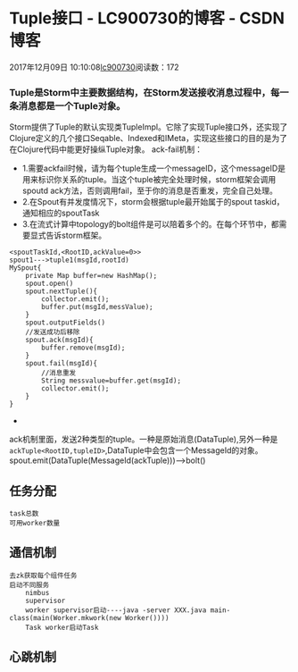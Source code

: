 # Tuple接口 - LC900730的博客 - CSDN博客
2017年12月09日 10:10:08[lc900730](https://me.csdn.net/LC900730)阅读数：172
### Tuple是Storm中主要数据结构，在Storm发送接收消息过程中，每一条消息都是一个Tuple对象。
Storm提供了Tuple的默认实现类TupleImpl。它除了实现Tuple接口外，还实现了Clojure定义的几个接口Seqable、Indexed和IMeta，实现这些接口的目的是为了在Clojure代码中能更好操纵Tuple对象。
ack-fail机制： 
* 1.需要ackfail时候，请为每个tuple生成一个messageID，这个messageID是用来标识你关系的tuple。当这个tuple被完全处理时候，storm框架会调用spoutd ack方法，否则调用fail，至于你的消息是否重发，完全自己处理。 
* 2.在Spout有并发度情况下，storm会根据tuple最开始属于的spout taskid，通知相应的spoutTask 
* 3.在流式计算中topology的bolt组件是可以陪着多个的。在每个环节中，都需要显式告诉storm框架。
```
<spoutTaskId,<RootID,ackValue=0>>
spout1--->tuple1(msgId,rootId)
MySpout{
    private Map buffer=new HashMap();
    spout.open()
    spout.nextTuple(){
        collector.emit();
        buffer.put(msgId,messValue);
    }
    spout.outputFields()
    //发送成功后移除
    spout.ack(msgId){
        buffer.remove(msgId);
    }
    spout.fail(msgId){
        //消息重发
        String messvalue=buffer.get(msgId);
        collector.emit();
    }
}
```
- 
ack机制里面，发送2种类型的tuple。一种是原始消息(DataTuple),另外一种是`ackTuple<RootID,tupleID>`,DataTuple中会包含一个MessageId的对象。
spout.emit(DataTuple(MessageId(ackTuple)))—>bolt()
## 任务分配
```
task总数
可用worker数量
```
## 通信机制
```
去zk获取每个组件任务
启动不同服务
    nimbus
    supervisor
    worker supervisor启动----java -server XXX.java main-class(main(Worker.mkwork(new Worker())))
    Task worker启动Task
```
## 心跳机制
